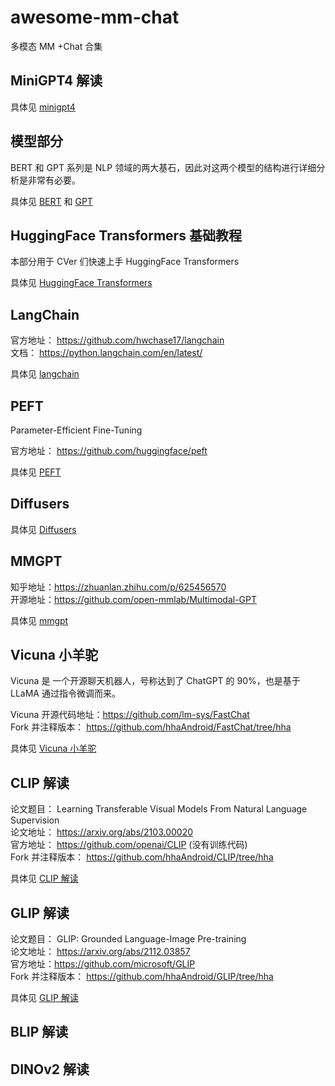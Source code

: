 # awesome-mm-chat
多模态 MM +Chat 合集

## MiniGPT4 解读

具体见 [minigpt4](minigpt4.md)


## 模型部分

BERT 和 GPT 系列是 NLP 领域的两大基石，因此对这两个模型的结构进行详细分析是非常有必要。

具体见 [BERT](BERT.md) 和 [GPT](GPT.md)

## HuggingFace Transformers 基础教程
本部分用于 CVer 们快速上手 HuggingFace Transformers

具体见 [HuggingFace Transformers](hf_transformer/README.md)

## LangChain 

官方地址： https://github.com/hwchase17/langchain  
文档： https://python.langchain.com/en/latest/  

具体见 [langchain](langchain/langchain.md)

## PEFT

Parameter-Efficient Fine-Tuning

官方地址： https://github.com/huggingface/peft  

具体见 [PEFT](peft.md)

## Diffusers

具体见 [Diffusers](diffusers.md)

## MMGPT

知乎地址：https://zhuanlan.zhihu.com/p/625456570  
开源地址：https://github.com/open-mmlab/Multimodal-GPT  

具体见 [mmgpt](mmgpt.md)

## Vicuna 小羊驼
Vicuna 是 一个开源聊天机器人，号称达到了 ChatGPT 的 90%，也是基于 LLaMA 通过指令微调而来。

Vicuna 开源代码地址：https://github.com/lm-sys/FastChat    
Fork 并注释版本： https://github.com/hhaAndroid/FastChat/tree/hha    

具体见 [Vicuna 小羊驼](vicuna.md)

## CLIP 解读

论文题目： Learning Transferable Visual Models From Natural Language Supervision  
论文地址： https://arxiv.org/abs/2103.00020    
官方地址： https://github.com/openai/CLIP (没有训练代码)     
Fork 并注释版本： https://github.com/hhaAndroid/CLIP/tree/hha   

具体见 [CLIP 解读](CLIP.md)

## GLIP 解读

论文题目： GLIP: Grounded Language-Image Pre-training  
论文地址： https://arxiv.org/abs/2112.03857  
官方地址：https://github.com/microsoft/GLIP   
Fork 并注释版本： https://github.com/hhaAndroid/GLIP/tree/hha   

具体见 [GLIP 解读](GLIP.md)

## BLIP 解读

## DINOv2 解读
